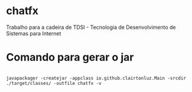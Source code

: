chatfx
======

Trabalho para a cadeira de TDSI - Tecnologia de Desenvolvimento de Sistemas para Internet

Comando para gerar o jar
========================
<pre><code>
javapackager -createjar -appclass io.github.clairtonluz.Main -srcdir ./target/classes/ -outfile chatfx -v
</code></pre>

